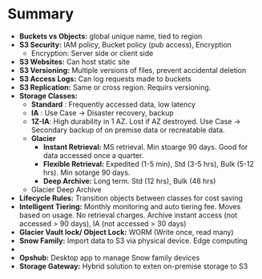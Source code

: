 # Summary

- **Buckets vs Objects:** global unique name, tied to region
- **S3 Security:** IAM policy, Bucket policy (pub access), Encryption
  - Encryption: Server side or client side
- **S3 Websites:** Can host static site
- **S3 Versioning:** Multiple versions of files, prevent accidental deletion
- **S3 Access Logs:** Can log requests made to buckets
- **S3 Replication:** Same or cross region. Requirs versioning.
- **Storage Classes:**
  - **Standard** : Frequently accessed data, low latency
  - **IA** : Use Case -> Disaster recovery, backup
  - **1Z-IA**: High durability in 1 AZ. Lost if AZ destroyed. Use Case -> Secondary backup of on premise data or recreatable data.
  - **Glacier**
    - **Instant Retrieval:** MS retrieval. Min stoarge 90 days. Good for data accessed once a quarter.
    - **Flexible Retrieval:** Expedited (1-5 min), Std (3-5 hrs), Bulk (5-12 hrs). Min sotarge 90 days.
    - **Deep Archive:** Long term. Std (12 hrs), Bulk (48 hrs)
  - Glacier Deep Archive
- **Lifecycle Rules:** Transition objects between classes for cost saving
- **Intelligent Tiering:** Monthly monitoring and auto tiering fee. Moves based on usage. No retrieval charges. Archive instant access (not accessed > 90 days), IA (not accessed > 30 days)
- **Glacier Vault lock/ Object Lock:** WORM (Write once, read many)
- **Snow Family:** Import data to S3 via physical device. Edge computing
- 
- **Opshub:** Desktop app to manage Snow family devices
- **Storage Gateway:** Hybrid solution to exten on-premise storage to S3